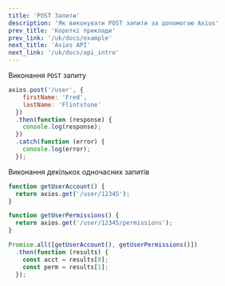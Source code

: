 ```yaml
---
title: 'POST Запити'
description: 'Як виконувати POST запити за допомогою Axios'
prev_title: 'Короткі приклади'
prev_link: '/uk/docs/example'
next_title: 'Axios API'
next_link: '/uk/docs/api_intro'
---
```


Виконання `POST` запиту

```js
axios.post('/user', {
    firstName: 'Fred',
    lastName: 'Flintstone'
  })
  .then(function (response) {
    console.log(response);
  })
  .catch(function (error) {
    console.log(error);
  });
```

Виконання декількох одночасних запитів

```js
function getUserAccount() {
  return axios.get('/user/12345');
}

function getUserPermissions() {
  return axios.get('/user/12345/permissions');
}

Promise.all([getUserAccount(), getUserPermissions()])
  .then(function (results) {
    const acct = results[0];
    const perm = results[1];
  });
```
